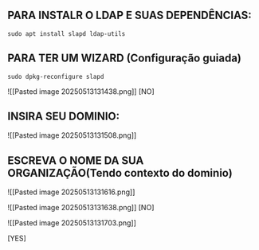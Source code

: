 ## PARA INSTALR O LDAP E SUAS DEPENDÊNCIAS:

```
sudo apt install slapd ldap-utils
```

## PARA TER UM WIZARD (Configuração guiada)

```
sudo dpkg-reconfigure slapd
```

![[Pasted image 20250513131438.png]] [NO]

## INSIRA SEU DOMINIO:

![[Pasted image 20250513131508.png]]

## ESCREVA O NOME DA SUA ORGANIZAÇÃO(Tendo contexto do dominio)

![[Pasted image 20250513131616.png]]



![[Pasted image 20250513131638.png]]
[NO]


![[Pasted image 20250513131703.png]]

[YES]
